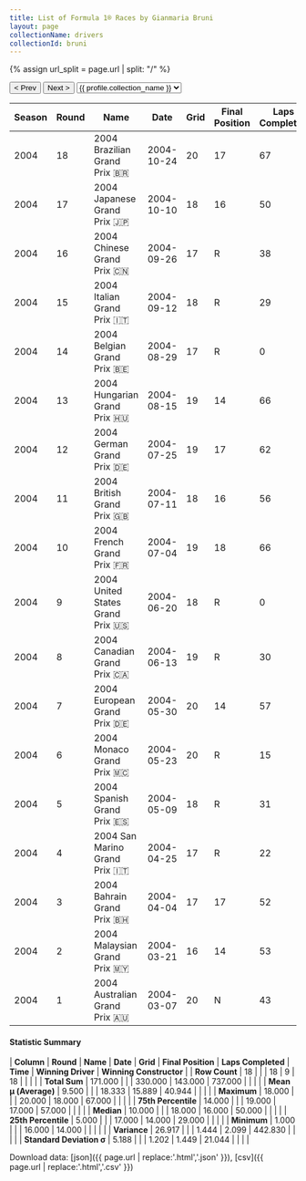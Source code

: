 ```yaml
---
title: List of Formula 1® Races by Gianmaria Bruni
layout: page
collectionName: drivers
collectionId: bruni
---
```


{% assign url_split = page.url | split: "/" %}
<div id="collection-navigation">
<button onclick="selector.options[selector.selectedIndex-1].value && (window.location = selector.options[selector.selectedIndex-1].value);">&lt; Prev</button>
<button onclick="selector.options[selector.selectedIndex+1].value && (window.location = selector.options[selector.selectedIndex+1].value);">Next &gt;</button>
<select id="selector" onchange="this.options[this.selectedIndex].value && (window.location = this.options[this.selectedIndex].value);">
  {% for collectionId in site.data[page.collectionName].refs %}
    {% if collectionId == page.collectionId %}
      {% assign selected = "selected" %}
    {% else %}
      {% assign selected = "" %}
    {% endif %}
    {% assign profile = site.data[page.collectionName][collectionId].profile %}
    <option value="/f1/{{ page.collectionName }}/{{ collectionId }}/{{ url_split[4] }}" {{ selected }}>{{ profile.collection_name }}</option>
  {% endfor %}
</select>
</div>

| Season | Round | Name | Date | Grid | Final Position | Laps Completed | Time | Winning Driver | Winning Constructor |
|--|--|--|--|--|--|--|--|--|--|
| 2004 | 18 | 2004 Brazilian Grand Prix 🇧🇷 | 2004-10-24 | 20 | 17 | 67 |   | Juan Pablo Montoya 🇨🇴 | Williams 🇬🇧 |
| 2004 | 17 | 2004 Japanese Grand Prix 🇯🇵 | 2004-10-10 | 18 | 16 | 50 |   | Michael Schumacher 🇩🇪 | Ferrari 🇮🇹 |
| 2004 | 16 | 2004 Chinese Grand Prix 🇨🇳 | 2004-09-26 | 17 | R | 38 |   | Rubens Barrichello 🇧🇷 | Ferrari 🇮🇹 |
| 2004 | 15 | 2004 Italian Grand Prix 🇮🇹 | 2004-09-12 | 18 | R | 29 |   | Rubens Barrichello 🇧🇷 | Ferrari 🇮🇹 |
| 2004 | 14 | 2004 Belgian Grand Prix 🇧🇪 | 2004-08-29 | 17 | R | 0 |   | Kimi Räikkönen 🇫🇮 | McLaren 🇬🇧 |
| 2004 | 13 | 2004 Hungarian Grand Prix 🇭🇺 | 2004-08-15 | 19 | 14 | 66 |   | Michael Schumacher 🇩🇪 | Ferrari 🇮🇹 |
| 2004 | 12 | 2004 German Grand Prix 🇩🇪 | 2004-07-25 | 19 | 17 | 62 |   | Michael Schumacher 🇩🇪 | Ferrari 🇮🇹 |
| 2004 | 11 | 2004 British Grand Prix 🇬🇧 | 2004-07-11 | 18 | 16 | 56 |   | Michael Schumacher 🇩🇪 | Ferrari 🇮🇹 |
| 2004 | 10 | 2004 French Grand Prix 🇫🇷 | 2004-07-04 | 19 | 18 | 66 |   | Michael Schumacher 🇩🇪 | Ferrari 🇮🇹 |
| 2004 | 9 | 2004 United States Grand Prix 🇺🇸 | 2004-06-20 | 18 | R | 0 |   | Michael Schumacher 🇩🇪 | Ferrari 🇮🇹 |
| 2004 | 8 | 2004 Canadian Grand Prix 🇨🇦 | 2004-06-13 | 19 | R | 30 |   | Michael Schumacher 🇩🇪 | Ferrari 🇮🇹 |
| 2004 | 7 | 2004 European Grand Prix 🇩🇪 | 2004-05-30 | 20 | 14 | 57 |   | Michael Schumacher 🇩🇪 | Ferrari 🇮🇹 |
| 2004 | 6 | 2004 Monaco Grand Prix 🇲🇨 | 2004-05-23 | 20 | R | 15 |   | Jarno Trulli 🇮🇹 | Renault 🇫🇷 |
| 2004 | 5 | 2004 Spanish Grand Prix 🇪🇸 | 2004-05-09 | 18 | R | 31 |   | Michael Schumacher 🇩🇪 | Ferrari 🇮🇹 |
| 2004 | 4 | 2004 San Marino Grand Prix 🇮🇹 | 2004-04-25 | 17 | R | 22 |   | Michael Schumacher 🇩🇪 | Ferrari 🇮🇹 |
| 2004 | 3 | 2004 Bahrain Grand Prix 🇧🇭 | 2004-04-04 | 17 | 17 | 52 |   | Michael Schumacher 🇩🇪 | Ferrari 🇮🇹 |
| 2004 | 2 | 2004 Malaysian Grand Prix 🇲🇾 | 2004-03-21 | 16 | 14 | 53 |   | Michael Schumacher 🇩🇪 | Ferrari 🇮🇹 |
| 2004 | 1 | 2004 Australian Grand Prix 🇦🇺 | 2004-03-07 | 20 | N | 43 |   | Michael Schumacher 🇩🇪 | Ferrari 🇮🇹 |

#### Statistic Summary

| **Column** | **Round** | **Name** | **Date** | **Grid** | **Final Position** | **Laps Completed** | **Time** | **Winning Driver** | **Winning Constructor** |
| **Row Count** | 18 |  |  | 18 | 9 | 18 |  |  |  |
| **Total Sum** | 171.000 |  |  | 330.000 | 143.000 | 737.000 |  |  |  |
| **Mean μ (Average)** | 9.500 |  |  | 18.333 | 15.889 | 40.944 |  |  |  |
| **Maximum** | 18.000 |  |  | 20.000 | 18.000 | 67.000 |  |  |  |
| **75th Percentile** | 14.000 |  |  | 19.000 | 17.000 | 57.000 |  |  |  |
| **Median** | 10.000 |  |  | 18.000 | 16.000 | 50.000 |  |  |  |
| **25th Percentile** | 5.000 |  |  | 17.000 | 14.000 | 29.000 |  |  |  |
| **Minimum** | 1.000 |  |  | 16.000 | 14.000 |  |  |  |  |
| **Variance** | 26.917 |  |  | 1.444 | 2.099 | 442.830 |  |  |  |
| **Standard Deviation σ** | 5.188 |  |  | 1.202 | 1.449 | 21.044 |  |  |  |

Download data: [json]({{ page.url | replace:'.html','.json' }}), [csv]({{ page.url | replace:'.html','.csv' }})
